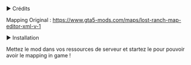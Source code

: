 ► Crédits

Mapping Original : https://www.gta5-mods.com/maps/lost-ranch-map-editor-xml-v-1

► Installation

Mettez le mod dans vos ressources de serveur et startez le pour pouvoir avoir le mapping in game !
